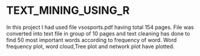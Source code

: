 # TEXT_MINING_USING_R
In this project I had used file vsosports.pdf having total 154 pages. File was converted into text file in group of 10 pages and text cleaning has done to find 50 most important words according to frequency of word. Word frequency plot, word cloud,Tree plot and network plot have plotted.
